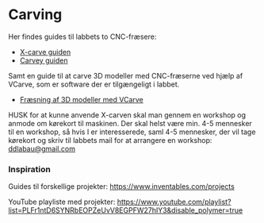 # Carving
Her findes guides til labbets to CNC-fræsere:
- [X-carve guiden](../carving/x-carve)
- [Carvey guiden](../carving/carvey)

Samt en guide til at carve 3D modeller med CNC-fræserne ved hjælp af VCarve, som er software der er tilgængeligt i labbet.
- [Fræsning af 3D modeller med VCarve](../master/FræsningAf3DModeller.md)

HUSK for at kunne anvende X-carven skal man gennem en workshop og anmode om kørekort til maskinen. Der skal helst være min. 4-5 mennesker til en workshop, så hvis I er interesserede, saml 4-5 mennesker, der vil tage kørekort og skriv til labbets mail for at arrangere en workshop: ddlabau@gmail.com


### Inspiration
Guides til forskellige projekter: https://www.inventables.com/projects

YouTube playliste med projekter: https://www.youtube.com/playlist?list=PLFr1ntD6SYNRbEOPZeUvV8EGPFW27hIY3&disable_polymer=true
